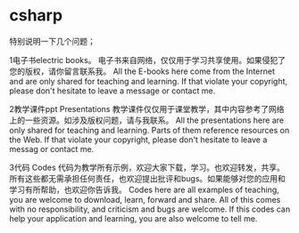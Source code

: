 # csharp
特别说明一下几个问题；

1电子书electric books。
电子书来自网络，仅仅用于学习共享使用。如果侵犯了您的版权，请你留言联系我。
All the E-books here come from the Internet and are only shared for teaching and learning. If that violate your copyright, please don't hesitate to leave a message or contact me.

2教学课件ppt Presentations
教学课件仅仅用于课堂教学，其中内容参考了网络上的一些资源。如涉及版权问题，请与我联系。
All the presentations here  are only shared for teaching and learning. Parts of them reference resources on the Web. If that violate your copyright, please don't hesitate to leave a messag or contact me.

3代码 Codes
代码为教学所有示例，欢迎大家下载，学习。也欢迎转发，共享。所有这些都无需承担任何责任，也欢迎提出批评和bugs。如果能够对您的应用和学习有所帮助，也欢迎你告诉我。
Codes here are all examples of teaching, you are welcome to download, learn, forward and share. All of this comes with no responsibility, and criticism and bugs are welcome. If this codes can help your application and learning, you are also welcome to tell me.
